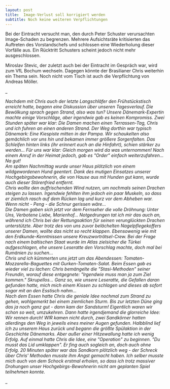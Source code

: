 ```yaml
---
layout: post
title:  Image-Verlust soll korrigiert werden
subtitle: Noch keine weiteren Verpflichtungen
---
```


Bei der Eintracht versucht man, den durch Peter Schuster verursachten Image-Schaden zu begrenzen. Mehrere Aufsichtsräte kritisierten das Auftreten des Vorstandschefs und schlossen eine Wiederholung dieser Vorfälle aus. Ein Rücktritt Schusters scheint jedoch nicht mehr ausgeschlossen.

Miroslav Stevic, der zuletzt auch bei der Eintracht im Gespräch war, wird zum VfL Bochum wechseln. Dagegen könnte der Brasilianer Chris weiterhin ein Thema sein. Noch nicht vom Tisch ist auch die Verpflichtung von Andreas Möller.

_

_Nachdem mit Chris auch der letzte Langschläfer den Frühstückstisch erreicht hatte, begann eine Diskussion über unseren Tagesverlauf. Die Bewölkung sprach gegen Strand, also was tun? Unsere Dänemark-Expertin machte einige Vorschläge, aber irgendwie gab es keinen Kompromiss. Zwei Stunden später war klar: Die Damen machen einen Terrassen-Tag, Chris und ich fuhren an einen anderen Strand. Der Weg dorthin war typisch Dänemark: Eine Kiespiste mitten in der Pampa. Wir schaukelten also gemächlich vor uns hin und bekamen immer größere Sorgenfalten. Das Schleifen hinten links (ihr erinnert euch an die Hinfahrt), schien stärker zu werden... Für uns war klar: Gleich morgen wird da was unternommen! Nach einem Anruf in der Heimat jedoch, gab es "Order" einfach weiterzufahren... Na gut!  
Am späten Nachmittag wurde unser Haus plötzlich von einem wildgewordenen Hund geentert. Dank des mutigen Einsatzes unserer Hochgebirgsbewohnerin, die von Hause aus mit Hunden gut kann, wurde auch dieser Störenfried entfernt.  
Chris wollte den auffrischenden Wind nutzen, um nochmals seinen Drachen steigen zu lassen. Irgendwie fehlten ihm jedoch ein paar Muskeln, so dass er ziemlich rasch auf dem Rücken lag und kurz vor dem Abheben war. Wenn nicht - Peng - die Schnur gerissen wäre...  
Die Damen gaben sich jetzt vor dem Fernseher die volle Dröhnung: Unter Uns, Verbotene Liebe, Marienhof... Notgedrungen tat ich mir das auch an, während ich Chris bei der Rettungsaktion für seinen verunglückten Drachen unterstützte. Aber trotz des von uns zuvor belächelten Nagelpflegekoffers unserer Damen, wollte das nicht so recht klappen. Ebensowenig wie mit den Erdkunde-Kenntnissen unsere Kreuzworträtsel-Crew. Bei der Frage nach einem baltischen Staat wurde im Atlas zielsicher die Türkei aufgeschlagen, ehe unsere Leseratte den Vorschlag machte, doch mal bei Rumänien zu suchen...  
Chris und ich kümmerten uns jetzt um das Abendessen: Tomaten-Mozzarella-Baguettes mit Gurken-Tomaten-Salat. Beim Essen gab es wieder viel zu lachen: Chris bemängelte die "Stasi-Methoden" seiner Freundin, worauf diese entgegnete: "Irgendwie muss man ja zum Ziel kommen." Skrupellos... Ganz so, wie unsere Leseratte, die Gefallen daran gefunden hatte, mich mich einem Kissen zu schlagen und dieses ab sofort sogar mit an den Esstisch nahm...  
Nach dem Essen hatte Chris die geniale Idee nochmal zum Strand zu gehen, wohlgemerkt bei einem ziemlichen Sturm. Bis zur letzten Düne ging das ja noch ganz gut - dann kam der Sandsturm! Eigentlich waren wir schon so weit, umzukehren. Dann hatte irgendjemand die glorreiche Idee: Wir rennen durch! WIR kamen nicht durch, zwei Sandkörner hatten allerdings den Weg in jeweils eines meiner Augen gefunden. Halbblind lief ich zu unserem Haus zurück und begann die größte Spülaktion in der Geschichte Dänemarks. Aber außer einer Hitzewallung hatte ich wenig Erfolg. Auf einmal hatte Chris die Idee, eine "Operation" zu beginnen. "Du musst das Lid umklappen". Er fing auch sogleich an, doch auch ohne Erfolg. 20 Minuten später war das Sandkorn plötzlich weg - der Schreck über Chris' Methoden musste ihm Angst gemacht haben. Ich selber musste mich auch von dem Schock erstmal erholen, so dass ich trotz massiver Drohungen unser Hochgebirgs-Bewohnerin nicht am geplanten Spiel teilnehmen konnte._

_
